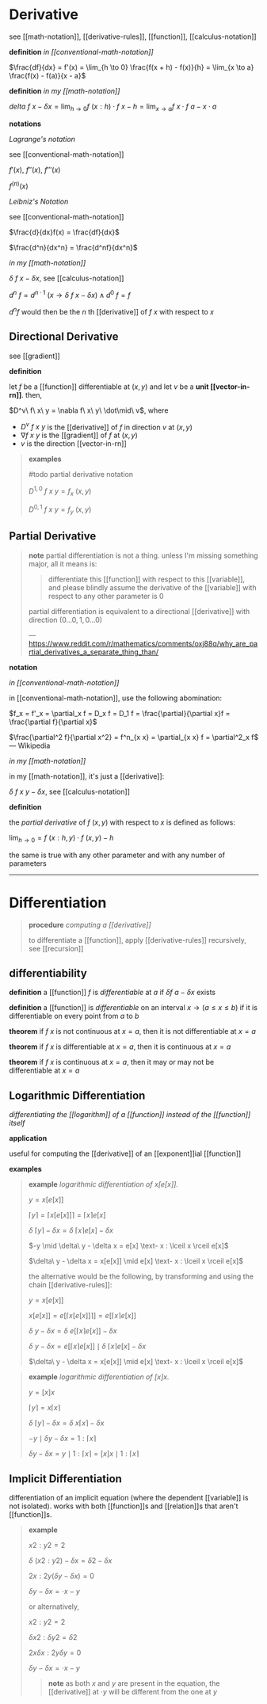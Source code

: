 # Derivative

see [[math-notation]], [[derivative-rules]], [[function]], [[calculus-notation]]

**definition** _in [[conventional-math-notation]]_

$\frac{df}{dx} = f'(x) = \lim_{h \to 0} \frac{f(x + h) - f(x)}{h} = \lim_{x \to a} \frac{f(x) - f(a)}{x - a}$

**definition** _in my [[math-notation]]_

$delta\ f\ x - \delta x = \lim_{h \to 0} f\ (x : h) \cdot f\ x - h = \lim_{x \to a} f\ x \cdot f\ a - x \cdot a$

**notations**

_Lagrange's notation_

see [[conventional-math-notation]]

$f'(x)$, $f''(x)$, $f'''(x)$

$f^{(n)}(x)$

_Leibniz's Notation_

see [[conventional-math-notation]]

$\frac{d}{dx}f(x) = \frac{df}{dx}$

$\frac{d^n}{dx^n} = \frac{d^nf}{dx^n}$

_in my [[math-notation]]_

$\delta\ f\ x - \delta x$, see [[calculus-notation]]

$d^n\ f = d^{n \cdot 1}\ (x \rightarrow \delta\ f\ x - \delta x) \land d^0\ f = f$

$d^n f$ would then be the $n$ th [[derivative]] of $f\ x$ with respect to $x$

## Directional Derivative

see [[gradient]]

**definition**

let $f$ be a [[function]] differentiable at $(x, y)$ and let $v$ be a **unit [[vector-in-rn]]**. then,

$D^v\ f\ x\ y = \nabla f\ x\ y\ \dot\mid\ v$, where

- $D^v\ f\ x\ y$ is the [[derivative]] of $f$ in direction $v$ at $(x, y)$
- $\nabla f\ x\ y$ is the [[gradient]] of $f$ at $(x, y)$
- $v$ is the direction [[vector-in-rn]]

> **examples**
>
> #todo partial derivative notation
>
> $D^{1, 0}\ f\ x\ y = f_x\ (x, y)$
>
> $D^{0, 1}\ f\ x\ y = f_y\ (x, y)$

## Partial Derivative

> **note** partial differentiation is not a thing. unless I'm missing something major, all it means is:
>
> > differentiate this [[function]] with respect to this [[variable]], and please blindly assume the derivative of the [[variable]] with respect to any other parameter is $0$
>
> partial differentiation is equivalent to a directional [[derivative]] with direction $(0 \dots 0, 1, 0 \dots 0)$
>
> &mdash; <https://www.reddit.com/r/mathematics/comments/oxj88q/why_are_partial_derivatives_a_separate_thing_than/>

**notation**

_in [[conventional-math-notation]]_

in [[conventional-math-notation]], use the following abomination:

$f_x = f'_x = \partial_x f = D_x f = D_1 f = \frac{\partial}{\partial x}f = \frac{\partial f}{\partial x}$

$\frac{\partial^2 f}{\partial x^2} = f^n_{x x} = \partial_{x x} f = \partial^2_x f$ &mdash; Wikipedia

_in my [[math-notation]]_

in my [[math-notation]], it's just a [[derivative]]:

$\delta\ f\ x\ y - \delta x$, see [[calculus-notation]]

**definition**

the _partial derivative_ of $f\ (x, y)$ with respect to $x$ is defined as follows:

$\lim_{h \to 0} = f\ (x : h, y) \cdot f\ (x, y) - h$

the same is true with any other parameter and with any number of parameters

---

# Differentiation

> **procedure** _computing a [[derivative]]_
>
> to differentiate a [[function]], apply [[derivative-rules]] recursively, see [[recursion]]

## differentiability

**definition** a [[function]] $f$ is _differentiable_ at $a$ if $\delta f\ a - \delta x$ exists

**definition** a [[function]] is _differentiable_ on an interval $x \rightarrow (a \le x \le b)$ if it is differentiable on every point from $a$ to $b$

**theorem** if $f\ x$ is not continuous at $x = a$, then it is not differentiable at $x = a$

**theorem** if $f\ x$ is differentiable at $x = a$, then it is continuous at $x = a$

**theorem** if $f\ x$ is continuous at $x = a$, then it may or may not be differentiable at $x = a$

## Logarithmic Differentiation

_differentiating the [[logarithm]] of a [[function]] instead of the [[function]] itself_

**application**

useful for computing the [[derivative]] of an [[exponent]]ial [[function]]

**examples**

> **example** _logarithmic differentiation of $x[e[x]]$._
>
> $y = x[e[x]]$
>
> $\lceil y \rceil = \lceil x[e[x]] \rceil = \lceil x \rceil e[x]$
>
> $\delta\ \lceil y \rceil - \delta x = \delta\ \lceil x \rceil e[x] - \delta x$
>
> $-y \mid \delta\ y - \delta x = e[x] \text- x : \lceil x \rceil e[x]$
>
> $\delta\ y - \delta x = x[e[x]] \mid e[x] \text- x : \lceil x \rceil e[x]$
>
> the alternative would be the following, by transforming and using the chain [[derivative-rules]]:
>
> $y = x[e[x]]$
>
> $x[e[x]] = e[\lceil x[e[x]] \rceil] = e[\lceil x \rceil e[x]]$
>
> $\delta\ y - \delta x = \delta\ e[\lceil x \rceil e[x]] - \delta x$
>
> $\delta\ y - \delta x = e[\lceil x \rceil e[x]] \mid \delta\ \lceil x \rceil e[x] - \delta x$
>
> $\delta\ y - \delta x = x[e[x]] \mid e[x] \text- x : \lceil x \rceil e[x]$

> **example** _logarithmic differentiation of $[x]x$._
>
> $y = [x]x$
>
> $\lceil y \rceil = x \lceil x \rceil$
>
> $\delta\ \lceil y \rceil - \delta x = \delta\ x \lceil x \rceil - \delta x$
>
> $-y \mid \delta y - \delta x = 1 : \lceil x \rceil$
>
> $\delta y - \delta x = y \mid 1 : \lceil x \rceil = [x]x \mid 1 : \lceil x \rceil$

## Implicit Differentiation

differentiation of an implicit equation (where the dependent [[variable]] is not isolated). works with both [[function]]s and [[relation]]s that aren't [[function]]s.

> **example**
>
> $x2 : y2 = 2$
>
> $\delta\ (x2 : y2) - \delta x = \delta 2 - \delta x$
>
> $2x : 2y(\delta y - \delta x) = 0$
>
> $\delta y - \delta x = \cdot x - y$
>
> or alternatively,
>
> $x2 : y2 = 2$
>
> $\delta x2 : \delta y2 = \delta 2$
>
> $2x \delta x : 2y \delta y = 0$
>
> $\delta y - \delta x = \cdot x - y$
>
> > **note** as both $x$ and $y$ are present in the equation, the [[derivative]] at $\cdot y$ will be different from the one at $y$
